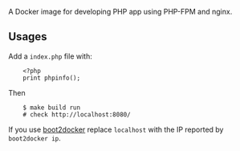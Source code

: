 
A Docker image for developing PHP app using PHP-FPM and nginx.

Usages
------

Add a `index.php` file with:

        <?php
        print phpinfo();

Then

        $ make build run
        # check http://localhost:8080/

If you use [boot2docker](http://boot2docker.io/) replace `localhost` with the IP reported by `boot2docker ip`.
